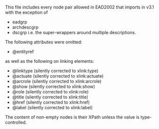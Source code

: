 This file includes every node pair allowed in EAD2002 that imports in v3.1 with the exception of 
- eadgrp
- archdescgrp
- dscgrp 
i.e. the super-wrappers around multiple descriptions. 

The following attributes were omitted:
- @entityref

as well as the following on linking elements:
- @linktype (silently corrected to xlink:type)
- @actuate (silently corrected to xlink:actuate)
- @arcrole (silently corrected to xlink:arcrole)
- @show (silently corrected to xlink:show)
- @role (silently corrected to xlink:role)
- @title (silently corrected to xlink:title)
- @href (silently corrected to xlink:href)
- @label (silently corrected to xlink:label)

The content of non-empty nodes is their XPath unless the value is type-controlled.
